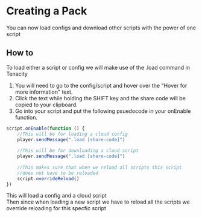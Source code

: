 # Creating a Pack

You can now load configs and download other scripts with the power of one script

## How to

To load either a script or config we will make use of the .load command in Tenacity

1. You will need to go to the config/script and hover over the "Hover for more information" text.
2. Click the text while holding the SHIFT key and the share code will be copied to your clipboard.
3. Go into your script and put the following psuedocode in your onEnable function.

```javascript
script.onEnable(function () {
    //This will be for loading a cloud config
    player.sendMessage(".load [share-code]")
    
    //This will be for downloading a cloud script
    player.sendMessage(".load [share-code]")
    
    //This makes sure that when we reload all scripts this script 
    //does not have to be reloaded
    script.overrideReload()
})
```

This will load a config and a cloud script\
Then since when loading a new script we have to reload all the scripts we override reloading for this specfic script
